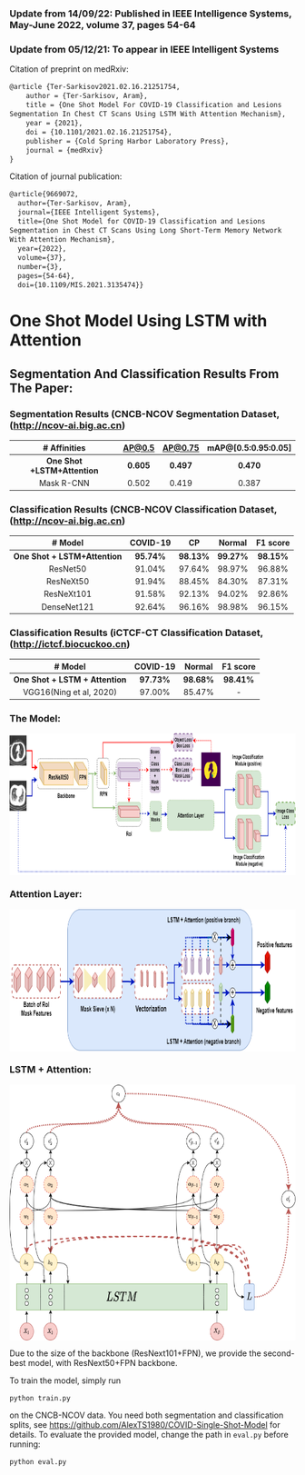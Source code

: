 ### Update from 14/09/22: Published in IEEE Intelligence Systems, May-June 2022, volume 37, pages 54-64

### Update from 05/12/21: To appear in IEEE Intelligent Systems

Citation of preprint on medRxiv:
```
@article {Ter-Sarkisov2021.02.16.21251754,
	author = {Ter-Sarkisov, Aram},
	title = {One Shot Model For COVID-19 Classification and Lesions Segmentation In Chest CT Scans Using LSTM With Attention Mechanism},
	year = {2021},
	doi = {10.1101/2021.02.16.21251754},
	publisher = {Cold Spring Harbor Laboratory Press},
	journal = {medRxiv}
}
```
Citation of journal publication:
```
@article{9669072,
  author={Ter-Sarkisov, Aram},
  journal={IEEE Intelligent Systems}, 
  title={One Shot Model for COVID-19 Classification and Lesions Segmentation in Chest CT Scans Using Long Short-Term Memory Network With Attention Mechanism}, 
  year={2022},
  volume={37},
  number={3},
  pages={54-64},
  doi={10.1109/MIS.2021.3135474}}
```
# One Shot Model Using LSTM with Attention 

## Segmentation And Classification Results From The Paper:

### Segmentation Results (CNCB-NCOV Segmentation Dataset, (http://ncov-ai.big.ac.cn)

|  \# Affinities	| AP@0.5 	| AP@0.75 	| mAP@[0.5:0.95:0.05] 	| 
|:-:	|:-:	|:-:	|:-:|
|  **One Shot +LSTM+Attention**	| **0.605** 	| **0.497** 	| **0.470** 	| 
| Mask R-CNN |  0.502| 0.419|0.387|

### Classification Results (CNCB-NCOV Classification Dataset, (http://ncov-ai.big.ac.cn)

|  \# Model	| COVID-19 	| CP 	| Normal 	| F1 score|
|:-:	|:-:	|:-:	|:-:|:-:|
| **One Shot + LSTM+Attention**	|**95.74%**	|**98.13%**|**99.27%** 	|**98.15%**|
| ResNet50 | 91.04% |97.64%| 98.97%|96.88%|
| ResNeXt50 | 91.94% |88.45%| 84.30%|87.31%|
| ResNeXt101 | 91.58% |92.13%| 94.02%|92.86%|
| DenseNet121 | 92.64% |96.16%| 98.98%|96.15%|

### Classification Results (iCTCF-CT Classification Dataset, (http://ictcf.biocuckoo.cn)

|  \# Model	| COVID-19 	| Normal 	| F1 score|
|:-:	|:-:	|:-:	|:-:|
|**One Shot + LSTM + Attention**	| **97.73%**	|**98.68%**	|**98.41%** |
|VGG16(Ning et al, 2020) | 97.00%	|85.47%|-|

### The Model:
<p align="center">
<img src="https://github.com/AlexTS1980/COVID-LSTM-Attention/blob/master/Images/im1.png" width="800" height="250" align="center"/>
</p>

### Attention Layer:
<p align="center">
<img src="https://github.com/AlexTS1980/COVID-LSTM-Attention/blob/master/Images/im2.png" width="800" height="250" align="center"/>
</p>

### LSTM + Attention:
<p align="center">
<img src="https://github.com/AlexTS1980/COVID-LSTM-Attention/blob/master/Images/im3.png" width="700" height="450" align="center"/>
</p>

Due to the size of the backbone (ResNext101+FPN), we provide the second-best model, with ResNext50+FPN backbone. 

To train the model, simply run 
```
python train.py
```
on the CNCB-NCOV data. You need both segmentation and classification splits, see https://github.com/AlexTS1980/COVID-Single-Shot-Model for details. 
To evaluate the provided model, change the path in `eval.py` before running: 
```
python eval.py
```
